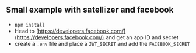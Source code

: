 ## Small example with satellizer and facebook

- `npm install`
- Head to [https://developers.facebook.com/](https://developers.facebook.com/) and get an app ID and secret
- create a `.env` file and place a `JWT_SECRET` and add the `FACEBOOK_SECRET`